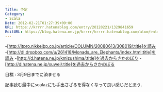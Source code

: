 ```yaml
---
Title: 予定
Category:
- Scala
Date: 2012-02-21T01:27:39+09:00
URL: https://krrrr.hatenablog.com/entry/20120221/1329841659
EditURL: https://blog.hatena.ne.jp/krrrr/krrrr.hatenablog.com/atom/entry/11696248318756262981
---
```


-[http://itpro.nikkeibp.co.jp/article/COLUMN/20080613/308019/:title]を読み
-[http://dl.dropbox.com/u/261418/Monads_are_Elephants/index.html:title]を読み
-[http://d.hatena.ne.jp/kmizushima/:title]を過去からさかのぼり
-[http://d.hatena.ne.jp/xuwei/:title]を過去からさかのぼる

目標 : 3月9日までに済ませる

記事読む最中にscalazにも手出さざるを得なくなって良い感じだと思う．
